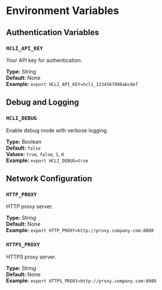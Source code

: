 # Environment Variables

## Authentication Variables

### `HCLI_API_KEY`
Your API key for authentication.

**Type:** String  
**Default:** None  
**Example:** `export HCLI_API_KEY=hcli_1234567890abcdef`

## Debug and Logging

### `HCLI_DEBUG`
Enable debug mode with verbose logging.

**Type:** Boolean  
**Default:** `false`  
**Values:** `true`, `false`, `1`, `0`  
**Example:** `export HCLI_DEBUG=true`

## Network Configuration

### `HTTP_PROXY`
HTTP proxy server.

**Type:** String  
**Default:** None  
**Example:** `export HTTP_PROXY=http://proxy.company.com:8080`

### `HTTPS_PROXY`
HTTPS proxy server.

**Type:** String  
**Default:** None  
**Example:** `export HTTPS_PROXY=http://proxy.company.com:8080`

